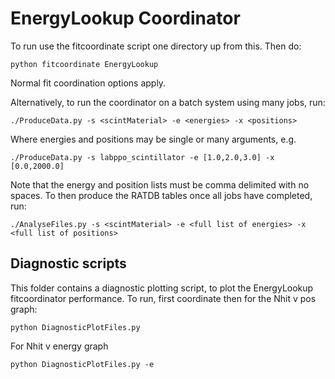 # EnergyLookup Coordinator
To run use the fitcoordinate script one directory up from this. Then do:

    python fitcoordinate EnergyLookup

Normal fit coordination options apply.

Alternatively, to run the coordinator on a batch system using many jobs, run:

    ./ProduceData.py -s <scintMaterial> -e <energies> -x <positions>

Where energies and positions may be single or many arguments, e.g.

    ./ProduceData.py -s labppo_scintillator -e [1.0,2.0,3.0] -x [0.0,2000.0]

Note that the energy and position lists must be comma delimited with no spaces. To then produce the RATDB tables once all jobs have completed, run:

    ./AnalyseFiles.py -s <scintMaterial> -e <full list of energies> -x <full list of positions>

## Diagnostic scripts
This folder contains a diagnostic plotting script, to plot the EnergyLookup fitcoordinator performance. To run, first coordinate then for the Nhit v pos graph:

    python DiagnosticPlotFiles.py

For Nhit v energy graph

    python DiagnosticPlotFiles.py -e
